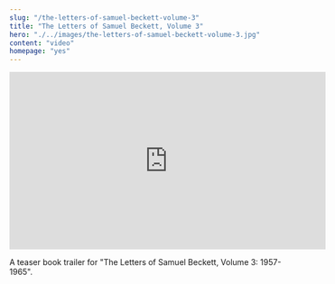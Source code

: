 ```yaml
--- 
slug: "/the-letters-of-samuel-beckett-volume-3"
title: "The Letters of Samuel Beckett, Volume 3"
hero: "./../images/the-letters-of-samuel-beckett-volume-3.jpg"
content: "video"
homepage: "yes"
---
```


<iframe width="560" height="315" src="https://www.youtube.com/embed/DdFTVu7v4_k" frameborder="0" allow="accelerometer; autoplay; encrypted-media; gyroscope; picture-in-picture" allowfullscreen></iframe>

A teaser book trailer for "The Letters of Samuel Beckett, Volume 3: 1957-1965".